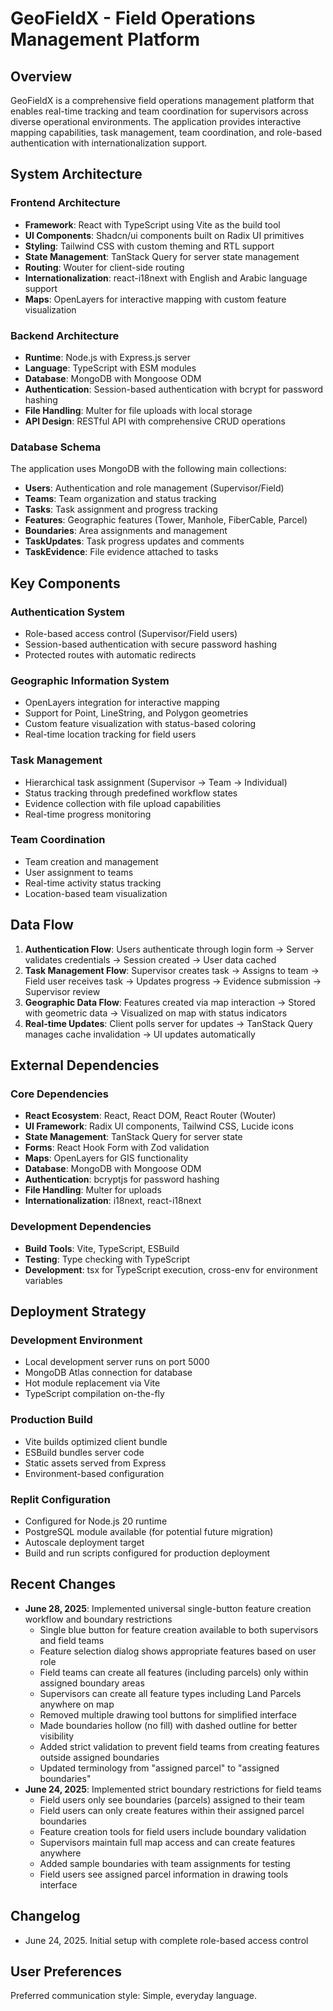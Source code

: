 # GeoFieldX - Field Operations Management Platform

## Overview

GeoFieldX is a comprehensive field operations management platform that enables real-time tracking and team coordination for supervisors across diverse operational environments. The application provides interactive mapping capabilities, task management, team coordination, and role-based authentication with internationalization support.

## System Architecture

### Frontend Architecture
- **Framework**: React with TypeScript using Vite as the build tool
- **UI Components**: Shadcn/ui components built on Radix UI primitives
- **Styling**: Tailwind CSS with custom theming and RTL support
- **State Management**: TanStack Query for server state management
- **Routing**: Wouter for client-side routing
- **Internationalization**: react-i18next with English and Arabic language support
- **Maps**: OpenLayers for interactive mapping with custom feature visualization

### Backend Architecture
- **Runtime**: Node.js with Express.js server
- **Language**: TypeScript with ESM modules
- **Database**: MongoDB with Mongoose ODM
- **Authentication**: Session-based authentication with bcrypt for password hashing
- **File Handling**: Multer for file uploads with local storage
- **API Design**: RESTful API with comprehensive CRUD operations

### Database Schema
The application uses MongoDB with the following main collections:
- **Users**: Authentication and role management (Supervisor/Field)
- **Teams**: Team organization and status tracking
- **Tasks**: Task assignment and progress tracking
- **Features**: Geographic features (Tower, Manhole, FiberCable, Parcel)
- **Boundaries**: Area assignments and management
- **TaskUpdates**: Task progress updates and comments
- **TaskEvidence**: File evidence attached to tasks

## Key Components

### Authentication System
- Role-based access control (Supervisor/Field users)
- Session-based authentication with secure password hashing
- Protected routes with automatic redirects

### Geographic Information System
- OpenLayers integration for interactive mapping
- Support for Point, LineString, and Polygon geometries
- Custom feature visualization with status-based coloring
- Real-time location tracking for field users

### Task Management
- Hierarchical task assignment (Supervisor → Team → Individual)
- Status tracking through predefined workflow states
- Evidence collection with file upload capabilities
- Real-time progress monitoring

### Team Coordination
- Team creation and management
- User assignment to teams
- Real-time activity status tracking
- Location-based team visualization

## Data Flow

1. **Authentication Flow**: Users authenticate through login form → Server validates credentials → Session created → User data cached
2. **Task Management Flow**: Supervisor creates task → Assigns to team → Field user receives task → Updates progress → Evidence submission → Supervisor review
3. **Geographic Data Flow**: Features created via map interaction → Stored with geometric data → Visualized on map with status indicators
4. **Real-time Updates**: Client polls server for updates → TanStack Query manages cache invalidation → UI updates automatically

## External Dependencies

### Core Dependencies
- **React Ecosystem**: React, React DOM, React Router (Wouter)
- **UI Framework**: Radix UI components, Tailwind CSS, Lucide icons
- **State Management**: TanStack Query for server state
- **Forms**: React Hook Form with Zod validation
- **Maps**: OpenLayers for GIS functionality
- **Database**: MongoDB with Mongoose ODM
- **Authentication**: bcryptjs for password hashing
- **File Handling**: Multer for uploads
- **Internationalization**: i18next, react-i18next

### Development Dependencies
- **Build Tools**: Vite, TypeScript, ESBuild
- **Testing**: Type checking with TypeScript
- **Development**: tsx for TypeScript execution, cross-env for environment variables

## Deployment Strategy

### Development Environment
- Local development server runs on port 5000
- MongoDB Atlas connection for database
- Hot module replacement via Vite
- TypeScript compilation on-the-fly

### Production Build
- Vite builds optimized client bundle
- ESBuild bundles server code
- Static assets served from Express
- Environment-based configuration

### Replit Configuration
- Configured for Node.js 20 runtime
- PostgreSQL module available (for potential future migration)
- Autoscale deployment target
- Build and run scripts configured for production deployment

## Recent Changes
- **June 28, 2025**: Implemented universal single-button feature creation workflow and boundary restrictions
  - Single blue button for feature creation available to both supervisors and field teams
  - Feature selection dialog shows appropriate features based on user role
  - Field teams can create all features (including parcels) only within assigned boundary areas
  - Supervisors can create all feature types including Land Parcels anywhere on map
  - Removed multiple drawing tool buttons for simplified interface
  - Made boundaries hollow (no fill) with dashed outline for better visibility
  - Added strict validation to prevent field teams from creating features outside assigned boundaries
  - Updated terminology from "assigned parcel" to "assigned boundaries"
- **June 24, 2025**: Implemented strict boundary restrictions for field teams
  - Field users only see boundaries (parcels) assigned to their team
  - Field users can only create features within their assigned parcel boundaries
  - Feature creation tools for field users include boundary validation
  - Supervisors maintain full map access and can create features anywhere
  - Added sample boundaries with team assignments for testing
  - Field users see assigned parcel information in drawing tools interface

## Changelog
- June 24, 2025. Initial setup with complete role-based access control

## User Preferences

Preferred communication style: Simple, everyday language.